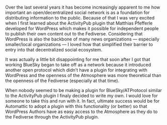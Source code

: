 Over the last several years it has become increasingly apparent to me how important an open/decentralized social network is as a foundation for distributing information to the public. Because of that I was very excited when I first learned about the ActivityPub plugin that Matthias Pfefferle developed for WordPress which makes it possible for independent people to publish their own content out to the Fediverse. Considering that WordPress is also the backbone of many news organizations — especially smaller/local organizations — I loved how that simplified their barrier to entry into that decentralized social ecosystem.

It was actually a little bit disappointing for me that soon after I got that working BlueSky began to take off as a network because it introduced another open protocol which didn’t have a plugin for integrating with WordPress and the openness of the Atmosphere was more theoretical than the openness of the Fediverse (especially at that time).

When nobody seemed to be making a plugin for BlueSky/ATProtocol similar to the ActivityPub plugin I finaly decided to write my own. I would love for someone to take this and run with it. In fact, ultimate success would be for Automattic to adopt a plugin with this functionality (or better) so that WordPress Authors have as easy access to the Atmosphere as they do to the Fediverse through the ActivityPub plugin.
